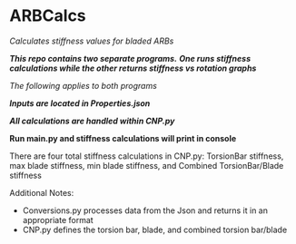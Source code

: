 # ARBCalcs
*Calculates stiffness values for bladed ARBs*

***This repo contains two separate programs.***
***One runs stiffness calculations while the other returns stiffness vs rotation graphs***

*The following applies to both programs*

***Inputs are located in Properties.json***

***All calculations are handled within CNP.py***

**Run main.py and stiffness calculations will print in console**

There are four total stiffness calculations in CNP.py: TorsionBar stiffness, 
max blade stiffness, min blade stiffness, and Combined TorsionBar/Blade stiffness


Additional Notes:
- Conversions.py processes data from the Json and returns it in an appropriate format
- CNP.py defines the torsion bar, blade, and combined torsion bar/blade
